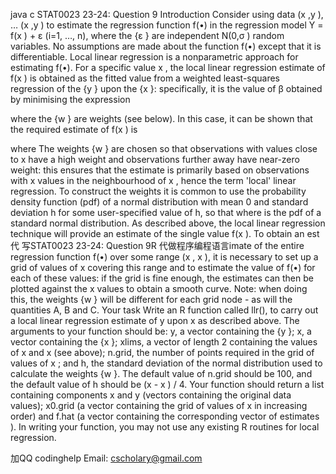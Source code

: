java c STAT0023 23-24: Question 9 Introduction Consider using data (x ,y ), … (x ,y ) to estimate the regression function f(•) in the regression model Y = f(x ) + ε (i=1, …, n), where the {ε } are independent N(0,σ ) random variables. No assumptions are made about the function f(•) except that it is differentiable. Local linear regression is a nonparametric approach for estimating f(•). For a specific value x , the local linear regression estimate of f(x ) is obtained as the fitted value from a weighted least-squares regression of the {y } upon the {x }: specifically, it is the value of β obtained by minimising the expression

where the {w } are weights (see below). In this case, it can be shown that the required estimate of f(x ) is

where The weights {w } are chosen so that observations with values close to x have a high weight and observations further away have near-zero weight: this ensures that the estimate is primarily based on observations with x values in the neighbourhood of x , hence the term 'local' linear regression. To construct the weights it is common to use the probability density function (pdf) of a normal distribution with mean 0 and standard deviation h for some user-specified value of h, so that where is the pdf of a standard normal distribution. As described above, the local linear regression technique will provide an estimate of the single value f(x ). To obtain an est代 写STAT0023 23-24: Question 9R 代做程序编程语言imate of the entire regression function f(•) over some range (x , x ), it is necessary to set up a grid of values of x covering this range and to estimate the value of f(•) for each of these values: if the grid is fine enough, the estimates can then be plotted against the x values to obtain a smooth curve. Note: when doing this, the weights {w } will be different for each grid node - as will the quantities A, B and C. Your task Write an R function called llr(), to carry out a local linear regression estimate of y upon x as described above. The arguments to your function should be: y, a vector containing the {y }; x, a vector containing the {x }; xlims, a vector of length 2 containing the values of x and x (see above); n.grid, the number of points required in the grid of values of x ; and h, the standard deviation of the normal distribution used to calculate the weights {w }. The default value of n.grid should be 100, and the default value of h should be (x - x ) / 4. Your function should return a list containing components x and y (vectors containing the original data values); x0.grid (a vector containing the grid of values of x in increasing order) and f.hat (a vector containing the corresponding vector of estimates ). In writing your function, you may not use any existing R routines for local regression.

加QQ codinghelp Email: cscholary@gmail.com
